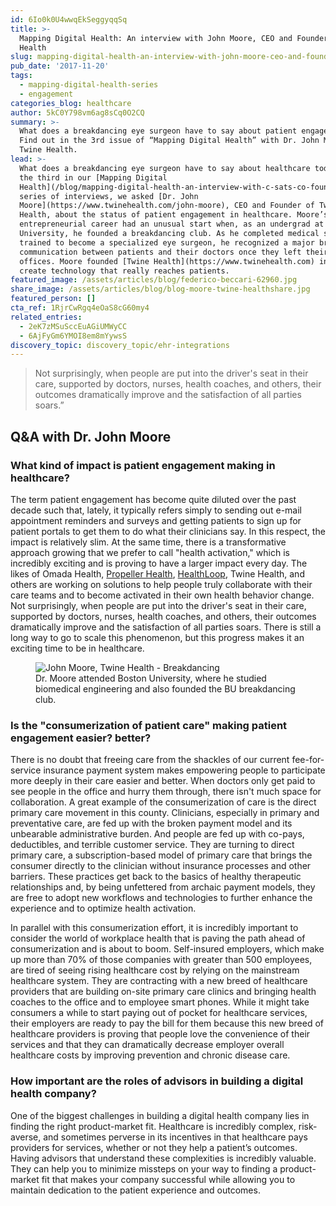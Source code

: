 ```yaml
---
id: 6Io0k0U4wwqEkSeggyqqSq
title: >-
  Mapping Digital Health: An interview with John Moore, CEO and Founder Twine
  Health
slug: mapping-digital-health-an-interview-with-john-moore-ceo-and-founder-twine
pub_date: '2017-11-20'
tags:
  - mapping-digital-health-series
  - engagement
categories_blog: healthcare
author: 5kC0Y798vm6ag8sCq0O2CQ
summary: >-
  What does a breakdancing eye surgeon have to say about patient engagement?
  Find out in the 3rd issue of “Mapping Digital Health” with Dr. John Moore of
  Twine Health.
lead: >-
  What does a breakdancing eye surgeon have to say about healthcare today? As
  the third in our [Mapping Digital
  Health](/blog/mapping-digital-health-an-interview-with-c-sats-co-founder-derek-streat/)
  series of interviews, we asked [Dr. John
  Moore](https://www.twinehealth.com/john-moore), CEO and Founder of Twine
  Health, about the status of patient engagement in healthcare. Moore’s
  entrepreneurial career had an unusual start when, as an undergrad at Boston
  University, he founded a breakdancing club. As he completed medical school and
  trained to become a specialized eye surgeon, he recognized a major break in
  communication between patients and their doctors once they left their doctor’s
  offices. Moore founded [Twine Health](https://www.twinehealth.com) in order to
  create technology that really reaches patients.
featured_image: /assets/articles/blog/federico-beccari-62960.jpg
share_image: /assets/articles/blog/blog-moore-twine-healthshare.jpg
featured_person: []
cta_ref: 1RjrCwRgq4eOaS8cG60my4
related_entries:
  - 2eK7zMSuSccEuAGiUMWyCC
  - 6AjFyGm6YMOI8em8mYywsS
discovery_topic: discovery_topic/ehr-integrations
---
```

> Not surprisingly, when people are put into the driver's seat in their care, supported by doctors, nurses, health coaches, and others, their outcomes dramatically improve and the satisfaction of all parties soars.”

## Q&A with Dr. John Moore

### What kind of impact is patient engagement making in healthcare?

The term patient engagement has become quite diluted over the past decade such that, lately, it typically refers simply to sending out e-mail appointment reminders and surveys and getting patients to sign up for patient portals to get them to do what their clinicians say. In this respect, the impact is relatively slim. At the same time, there is a transformative approach growing that we prefer to call "health activation," which is incredibly exciting and is proving to have a larger impact every day. The likes of Omada Health, [Propeller Health](/customer/propeller/), [HealthLoop](/customer/healthloop/), Twine Health, and others are working on solutions to help people truly collaborate with their care teams and to become activated in their own health behavior change. Not surprisingly, when people are put into the driver's seat in their care, supported by doctors, nurses, health coaches, and others, their outcomes dramatically improve and the satisfaction of all parties soars. There is still a long way to go to scale this phenomenon, but this progress makes it an exciting time to be in healthcare.

<figure class="">
<img src="/assets/articles/blog/_DSC4423_copy2.jpg" alt="John Moore, Twine Health - Breakdancing">
<figcaption>Dr. Moore attended Boston University, where he studied biomedical engineering and also founded the BU breakdancing club.</figcaption>
</figure>

### Is the "consumerization of patient care" making patient engagement easier? better?

There is no doubt that freeing care from the shackles of our current fee-for-service insurance payment system makes empowering people to participate more deeply in their care easier and better. When doctors only get paid to see people in the office and hurry them through, there isn't much space for collaboration. A great example of the consumerization of care is the direct primary care movement in this county. Clinicians, especially in primary and preventative care, are fed up with the broken payment model and its unbearable administrative burden. And people are fed up with co-pays, deductibles, and terrible customer service. They are turning to direct primary care, a subscription-based model of primary care that brings the consumer directly to the clinician without insurance processes and other barriers. These practices get back to the basics of healthy therapeutic relationships and, by being unfettered from archaic payment models, they are free to adopt new workflows and technologies to further enhance the experience and to optimize health activation.

In parallel with this consumerization effort, it is incredibly important to consider the world of workplace health that is paving the path ahead of consumerization and is about to boom. Self-insured employers, which make up more than 70% of those companies with greater than 500 employees, are tired of seeing rising healthcare cost by relying on the mainstream healthcare system. They are contracting with a new breed of healthcare providers that are building on-site primary care clinics and bringing health coaches to the office and to employee smart phones. While it might take consumers a while to start paying out of pocket for healthcare services, their employers are ready to pay the bill for them because this new breed of healthcare providers is proving that people love the convenience of their services and that they can dramatically decrease employer overall healthcare costs by improving prevention and chronic disease care.

### How important are the roles of advisors in building a digital health company?

One of the biggest challenges in building a digital health company lies in finding the right product-market fit. Healthcare is incredibly complex, risk-averse, and sometimes perverse in its incentives in that healthcare pays providers for services, whether or not they help a patient’s outcomes. Having advisors that understand these complexities is incredibly valuable. They can help you to minimize missteps on your way to finding a product-market fit that makes your company successful while allowing you to maintain dedication to the patient experience and outcomes.
  
